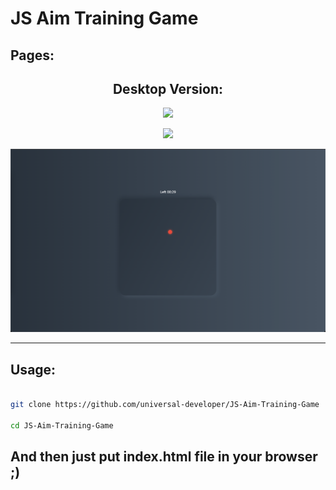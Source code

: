 <h1>JS Aim Training Game</h1>

<h2>Pages:</h2>

<h2 align="center">Desktop Version:</h2>
<p align="center"><img src="assets/1.png"/></p>
<p align="center"><img src="assets/2.png"/></p>
<p align="center"><img src="assets/3.png"/></p>


<hr/>

<h2>Usage: </h2>

```bash

git clone https://github.com/universal-developer/JS-Aim-Training-Game

cd JS-Aim-Training-Game

```

<h2>And then just put index.html file in your browser ;)</h2>

